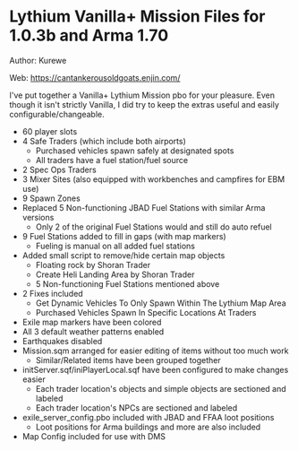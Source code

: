 # Lythium Vanilla+ Mission Files for 1.0.3b and Arma 1.70
Author: Kurewe

Web: https://cantankerousoldgoats.enjin.com/

I've put together a Vanilla+ Lythium Mission pbo for your pleasure.
Even though it isn't strictly Vanilla, I did try to keep the extras useful and easily configurable/changeable.

 - 60 player slots
 - 4 Safe Traders (which include both airports)
     - Purchased vehicles spawn safely at designated spots
     - All traders have a fuel station/fuel source
 - 2 Spec Ops Traders
 - 3 Mixer Sites (also equipped with workbenches and campfires for EBM use)
 - 9 Spawn Zones
 - Replaced 5 Non-functioning JBAD Fuel Stations with similar Arma versions
     - Only 2 of the original Fuel Stations would and still do auto refuel
 - 9 Fuel Stations added to fill in gaps (with map markers)
     - Fueling is manual on all added fuel stations
 - Added small script to remove/hide certain map objects
     - Floating rock by Shoran Trader
     - Create Heli Landing Area by Shoran Trader
     - 5 Non-functioning Fuel Stations mentioned above
 - 2 Fixes included
     - Get Dynamic Vehicles To Only Spawn Within The Lythium Map Area
     - Purchased Vehicles Spawn In Specific Locations At Traders
 - Exile map markers have been colored
 - All 3 default weather patterns enabled
 - Earthquakes disabled
 - Mission.sqm arranged for easier editing of items without too much work
     - Similar/Related items have been grouped together
 - initServer.sqf/iniPlayerLocal.sqf have been configured to make changes easier
   - Each trader location's objects and simple objects are sectioned and labeled
   - Each trader location's NPCs are sectioned and labeled
 - exile_server_config.pbo included with JBAD and FFAA loot positions
   - Loot positions for Arma buildings and more are also included
 - Map Config included for use with DMS
